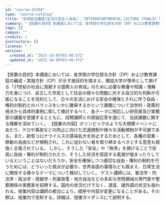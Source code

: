 ```yaml
---
id: "course:25294"
type: "course-catalog"
title: "全学総合講座(生活の安全と自由) ／INTERDEPARTMENTAL LECTURE (PUBLIC SAFETY AND CIVIL RIGHTS IN DAILY LIFE)"
summary: "【授業の目的】本講座においては、各学部の学位授与方針（DP）および教育課程の編成・実施方針（CP）が示す諸目的を踏まえ、獨協大学が使命として掲げる「21世紀の社会に貢献する国際人の育成」のために必要な教養や知識・理解力を身につけ、自立した市…"
tags: []
campus: ""
credits: 2
instructors: []
license: " "
version:
  created_at: "2025-10-09T03:48:57Z"
  updated_at: "2025-10-09T03:48:57Z"
---
```


【授業の目的】本講座においては、各学部の学位授与方針（DP）および教育課程の編成・実施方針（CP）が示す諸目的を踏まえ、獨協大学が使命として掲げる「21世紀の社会に貢献する国際人の育成」のために必要な教養や知識・理解力を身につけ、自立した市民として社会の様々な問題に対する自立的な判断が可能になることを目的として、日々の生活における安全の確保とそれに伴う自由・権利の制約とのバランスをいかに確保するかという課題について法学的・政策的視点から具体的事例に即して検討するべく、各テーマに相応しい研究者及び実務家の講義を受講するとともに、招聘講師との質疑応答を通じて、当該課題に関する理解を深めていく。 【授業の内容】オリンピックのような大規模イベントにあたり、テロや事故などの防止に向けた交通規制や様々な活動規制が不可避である。また、新型コロナウイルスの感染拡大を防止するためとして、各種の営業・移動の自由などが規制され、これに従わない者を取り締まるべきとする意見も根強く主張されている。 しかし、そうした「安全」や「秩序」を掲げることで安易に自由・権利が制約されたり、そうした状況を容認する風潮が強まったりしているということはないだろうか。安全を確保しつつ適切な自由・権利の制約を行うためには、どういった視点が必要か、世界各国の事情なども踏まえ、日常生活に関係する様々なテーマについて検討していく。 ゲスト講師には、憲法学・刑法学・政治学・情報学・刑事政策・地方自治などの多彩な学問領域の専門家や警察関係の実務家を招聘する。国内の状況だけでなく、適宜、諸外国の状況も扱われる。授業内容は講師の都合により、順序や内容が変更になることがある。その際は、授業内で告知する。詳細は、授業ガイダンスにて説明する。
